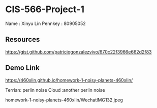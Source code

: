 # CIS-566-Project-1
Name : Xinyu Lin
Pennkey : 80905052
## Resources
https://gist.github.com/patriciogonzalezvivo/670c22f3966e662d2f83
## Demo Link
https://460xlin.github.io/homework-1-noisy-planets-460xlin/

Terrian: perlin noise
Cloud :another perlin noise

homework-1-noisy-planets-460xlin/WechatIMG132.jpeg
